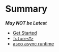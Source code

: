 # Summary

***May NOT be Latest***

- [Get Started](./fast_getstart.md)
- [`future<T>`](./future<T>.md)
- [asco async runtime](./asco_async_runtime.md)
